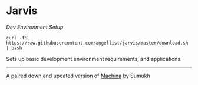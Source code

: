 # Jarvis

*Dev Environment Setup*

`curl -fSL https://raw.githubusercontent.com/angellist/jarvis/master/download.sh | bash`

Sets up basic development environment requirements, and applications.



----
A paired down and updated version of [Machina]([url](https://github.com/Sumukh/machina/tree/master)https://github.com/Sumukh/machina/tree/master) by Sumukh
